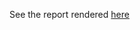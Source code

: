 See the report rendered [here](https://carpentries.github.io/public-survey-info/documents/reports/Software-Carpentry-Reports/SWC-post-workshop-results-markdown.html)
